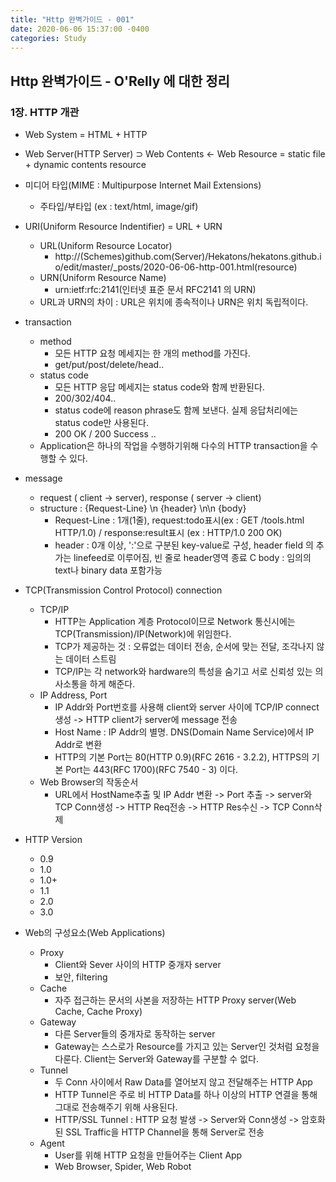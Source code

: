 ```yaml
---
title: "Http 완벽가이드 - 001"
date: 2020-06-06 15:37:00 -0400
categories: Study
---
```

## Http 완벽가이드 - O'Relly 에 대한 정리

### 1장. HTTP 개관

 - Web System = HTML + HTTP  

 - Web Server(HTTP Server) ⊃ Web Contents ← Web Resource = static file + dynamic contents resource  

 - 미디어 타입(MIME : Multipurpose Internet Mail Extensions)
   - 주타입/부타입 (ex : text/html, image/gif)

 - URI(Uniform Resource Indentifier) = URL + URN
   - URL(Uniform Resource Locator)
     - http://(Schemes)github.com(Server)/Hekatons/hekatons.github.io/edit/master/_posts/2020-06-06-http-001.html(resource)
   - URN(Uniform Resource Name)
     - urn:ietf:rfc:2141(인터넷 표준 문서 RFC2141 의 URN)
   - URL과 URN의 차이 : URL은 위치에 종속적이나 URN은 위치 독립적이다.

 - transaction
   - method
     - 모든 HTTP 요청 메세지는 한 개의 method를 가진다.
     - get/put/post/delete/head..
   - status code
     - 모든 HTTP 응답 메세지는 status code와 함께 반환된다.
     - 200/302/404..
     - status code에 reason phrase도 함께 보낸다. 실제 응답처리에는 status code만 사용된다.
     - 200 OK / 200 Success ..
   - Application은 하나의 작업을 수행하기위해 다수의 HTTP transaction을 수행할 수 있다.

 - message
   - request ( client -> server), response ( server -> client)
   - structure : {Request-Line} \n {header} \n\n {body}
     - Request-Line : 1개(1줄), request:todo표시(ex : GET /tools.html HTTP/1.0) / response:result표시 (ex : HTTP/1.0 200 OK)
     - header : 0개 이상, ':'으로 구분된 key-value로 구성, header field 의 추가는 linefeed로 이루어짐, 빈 줄로 header영역 종료
     C body : 임의의 text나 binary data 포함가능

 - TCP(Transmission Control Protocol) connection
   - TCP/IP
     - HTTP는 Application 계층 Protocol이므로 Network 통신시에는 TCP(Transmission)/IP(Network)에 위임한다.
     - TCP가 제공하는 것 : 오류없는 데이터 전송, 순서에 맞는 전달, 조각나지 않는 데이터 스트림
     - TCP/IP는 각 network와 hardware의 특성을 숨기고 서로 신뢰성 있는 의사소통을 하게 해준다.
   - IP Address, Port
     - IP Addr와 Port번호를 사용해 client와 server 사이에 TCP/IP connect 생성 -> HTTP client가 server에 message 전송
     - Host Name : IP Addr의 별명. DNS(Domain Name Service)에서 IP Addr로 변환
     - HTTP의 기본 Port는 80(HTTP 0.9)(RFC 2616 - 3.2.2), HTTPS의 기본 Port는 443(RFC 1700)(RFC 7540 - 3) 이다.
   - Web Browser의 작동순서
     - URL에서 HostName추출 및 IP Addr 변환 -> Port 추출 -> server와 TCP Conn생성 -> HTTP Req전송 -> HTTP Res수신 -> TCP Conn삭제

 - HTTP Version
   - 0.9
   - 1.0
   - 1.0+
   - 1.1
   - 2.0
   - 3.0

 - Web의 구성요소(Web Applications)
   - Proxy
     - Client와 Sever 사이의 HTTP 중개자 server
     - 보안, filtering
   - Cache
     - 자주 접근하는 문서의 사본을 저장하는 HTTP Proxy server(Web Cache, Cache Proxy)
   - Gateway
     - 다른 Server들의 중개자로 동작하는 server
     - Gateway는 스스로가 Resource를 가지고 있는 Server인 것처럼 요청을 다룬다. Client는 Server와 Gateway를 구분할 수 없다.
   - Tunnel
     - 두 Conn 사이에서 Raw Data를 열어보지 않고 전달해주는 HTTP App
     - HTTP Tunnel은 주로 비 HTTP Data를 하나 이상의 HTTP 연결을 통해 그대로 전송해주기 위해 사용된다.
     - HTTP/SSL Tunnel : HTTP 요청 발생 -> Server와 Conn생성 -> 암호화 된 SSL Traffic을 HTTP Channel을 통해 Server로 전송
   - Agent
     - User를 위해 HTTP 요청을 만들어주는 Client App
     - Web Browser, Spider, Web Robot
